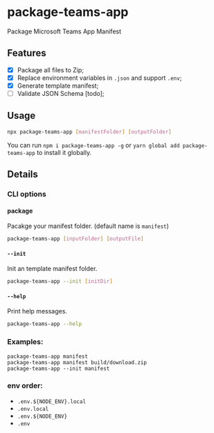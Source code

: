 # package-teams-app

Package Microsoft Teams App Manifest

## Features

- [x] Package all files to Zip;
- [x] Replace environment variables in `.json` and support `.env`;
- [x] Generate template manifest;
- [ ] Validate JSON Schema [todo];

## Usage

```sh
npx package-teams-app [manifestFolder] [outputFolder]
```

You can run `npm i package-teams-app -g` or `yarn global add package-teams-app` to install it globally.

## Details

### CLI options

#### package

Pacakge your manifest folder. (default name is `manifest`)

```sh
package-teams-app [inputFolder] [outputFile]
```

#### `--init`

Init an template manifest folder.

```sh
package-teams-app --init [initDir]
```

#### `--help`

Print help messages.

```sh
package-teams-app --help
```

### Examples:

```
package-teams-app manifest
package-teams-app manifest build/download.zip
package-teams-app --init manifest
```

### env order:

- `.env.${NODE_ENV}.local`
- `.env.local`
- `.env.${NODE_ENV}`
- `.env`
